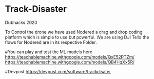 # Track-Disaster
Dubhacks 2020


To Control the drone we have used Nodered a drag and drop coding platform which is simple to use but powerful.
We are using DJI Tello the flows for Nodered are in its respective Folder.

#You can play and test the ML models here<br>
https://teachablemachine.withgoogle.com/models/QxE52PTZm/<br>
https://teachablemachine.withgoogle.com/models/QB4HqXx5R/


#Devpost 
https://devpost.com/software/trackdisater
